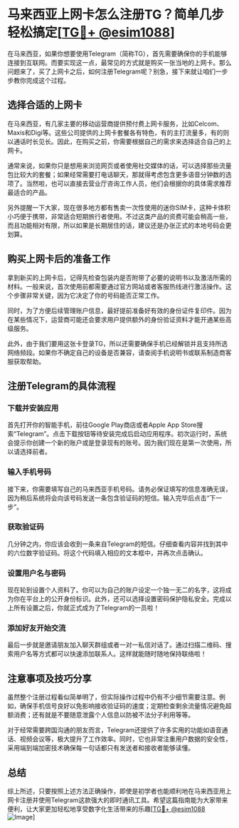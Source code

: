 # 马来西亚上网卡怎么注册TG？简单几步轻松搞定[[TG💪+ @esim1088](https://t.me/s/esim1088)]

在马来西亚，如果你想要使用Telegram（简称TG），首先需要确保你的手机能够连接到互联网。而要实现这一点，最常见的方式就是购买一张当地的上网卡。那么问题来了，买了上网卡之后，如何注册Telegram呢？别急，接下来就让咱们一步步教你完成这个过程。

## 选择合适的上网卡

在马来西亚，有几家主要的移动运营商提供预付费上网卡服务，比如Celcom、Maxis和Digi等。这些公司提供的上网卡套餐各有特色，有的主打流量多，有的则以通话时长见长。因此，在购买之前，你需要根据自己的需求来选择适合自己的上网卡。

通常来说，如果你只是想用来浏览网页或者使用社交媒体的话，可以选择那些流量包比较大的套餐；如果经常需要打电话聊天，那就得考虑包含更多语音分钟数的选项了。当然啦，也可以直接去营业厅咨询工作人员，他们会根据你的具体需求推荐最适合的产品。

另外提醒一下大家，现在很多地方都有售卖一次性使用的迷你SIM卡，这种卡体积小巧便于携带，非常适合短期旅行者使用。不过这类产品的资费可能会稍高一些，而且功能相对有限，所以如果是长期居住的话，建议还是办张正式的本地号码会更划算。

## 购买上网卡后的准备工作

拿到新买的上网卡后，记得先检查包装内是否附带了必要的说明书以及激活所需的材料。一般来说，首次使用前都需要通过官方网站或者客服热线进行激活操作。这个步骤非常关键，因为它决定了你的号码能否正常工作。

同时，为了方便后续管理账户信息，最好提前准备好有效的身份证件复印件。因为在某些情况下，运营商可能还会要求用户提供额外的身份验证资料才能开通某些高级服务。

此外，由于我们要用这张卡登录TG，所以还需要确保手机已经解锁并且支持所选网络频段。如果你不确定自己的设备是否兼容，请查阅手机说明书或联系制造商客服获取帮助。

## 注册Telegram的具体流程

### 下载并安装应用

首先打开你的智能手机，前往Google Play商店或者Apple App Store搜索“Telegram”。点击下载按钮等待安装完成后启动应用程序。初次运行时，系统会提示你创建一个新的账户或是登录现有的账号。因为我们现在是第一次使用，所以请选择前者。

### 输入手机号码

接下来，你需要填写自己的马来西亚手机号码。请务必保证填写的信息准确无误，因为稍后系统将会向该号码发送一条包含验证码的短信。输入完毕后点击“下一步”。

### 获取验证码

几分钟之内，你应该会收到一条来自Telegram的短信。仔细查看内容并找到其中的六位数字验证码。将这个代码填入相应的文本框中，并再次点击确认。

### 设置用户名与密码

现在轮到设置个人资料了。你可以为自己的账户设定一个独一无二的名字，这将成为你在平台上的公开身份标识。此外，还可以选择设置密码保护隐私安全。完成以上所有设置之后，你就正式成为了Telegram的一员啦！

### 添加好友开始交流

最后一步就是邀请朋友加入聊天群组或者一对一私信对话了。通过扫描二维码、搜索用户名等方式都可以快速添加联系人。这样就能随时随地保持联络啦！

## 注意事项及技巧分享

虽然整个注册过程看似简单明了，但实际操作过程中仍有不少细节需要注意。例如，确保手机信号良好以免影响接收验证码的速度；定期检查剩余流量情况避免超额消费；还有就是不要随意泄露个人信息以防被不法分子利用等等。

对于经常需要跨国沟通的朋友而言，Telegram还提供了许多实用的功能如语音通话、视频会议等，极大提升了工作效率。同时，它也非常注重用户数据的安全性，采用端到端加密技术确保每一句话都只有发送者和接收者能够读懂。

## 总结

综上所述，只要按照上述方法正确操作，即使是初学者也能顺利地在马来西亚用上网卡注册并使用Telegram这款强大的即时通讯工具。希望这篇指南能为大家带来便利，让大家更加轻松地享受数字化生活带来的乐趣[[TG💪+ @esim1088](https://t.me/s/esim1088) ![Image](https://i.postimg.cc/4NQfJmqS/Snipaste-2025-05-13-00-14-12.png)]